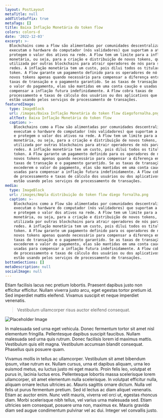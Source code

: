 ```yaml
---
layout: PostLayout
metaTitle: null
addTitleSuffix: true
metaTags: []
title: Baixa Inflação Monetária do token flow
colors: colors-d
date: '2022-12-03'
excerpt: >-
  Blockchains como a Flow são alimentadas por comunidades descentralizadas que
  executam o hardware do computador (nós validadores) que suportam a atividade e
  protegem o valor dos ativos na rede. A Flow tem um limite para a inflação
  monetária, ou seja, para a criação e distribuição de novos tokens, que é
  utilizada por outras blockchains para atrair operadores de nós para suas
  redes. A inflação monetária tem um custo, pois dilui todos os titulares de
  token. A Flow garante um pagamento definido para os operadores de nó e emite
  novos tokens apenas quando necessário para compensar a diferença entre as
  taxas de transação e o pagamento garantido. Se as taxas de transação excederem
  o valor do pagamento, elas são mantidas em uma conta caução e usadas para
  compensar a inflação futura indefinidamente. A Flow cobra taxas de
  processamento e taxas de cálculo dos usuários ou dos aplicativos que eles
  estão usando pelos serviços de processamento de transações.
featuredImage:
  type: ImageBlock
  url: /images/Baixa Inflação Monetária do token flow diegofornalha.png
  altText: Baixa Inflação Monetária do token flow
  caption: >-
    Blockchains como a Flow são alimentadas por comunidades descentralizadas que
    executam o hardware do computador (nós validadores) que suportam a atividade
    e protegem o valor dos ativos na rede. A Flow tem um limite para a inflação
    monetária, ou seja, para a criação e distribuição de novos tokens, que é
    utilizada por outras blockchains para atrair operadores de nós para suas
    redes. A inflação monetária tem um custo, pois dilui todos os titulares de
    token. A Flow garante um pagamento definido para os operadores de nó e emite
    novos tokens apenas quando necessário para compensar a diferença entre as
    taxas de transação e o pagamento garantido. Se as taxas de transação
    excederem o valor do pagamento, elas são mantidas em uma conta caução e
    usadas para compensar a inflação futura indefinidamente. A Flow cobra taxas
    de processamento e taxas de cálculo dos usuários ou dos aplicativos que eles
    estão usando pelos serviços de processamento de transações.
media:
  type: ImageBlock
  url: /images/Ampla distribuição do token flow diego fornalha.png
  caption: >-
    Blockchains como a Flow são alimentadas por comunidades descentralizadas que
    executam o hardware do computador (nós validadores) que suportam a atividade
    e protegem o valor dos ativos na rede. A Flow tem um limite para a inflação
    monetária, ou seja, para a criação e distribuição de novos tokens, que é
    utilizada por outras blockchains para atrair operadores de nós para suas
    redes. A inflação monetária tem um custo, pois dilui todos os titulares de
    token. A Flow garante um pagamento definido para os operadores de nó e emite
    novos tokens apenas quando necessário para compensar a diferença entre as
    taxas de transação e o pagamento garantido. Se as taxas de transação
    excederem o valor do pagamento, elas são mantidas em uma conta caução e
    usadas para compensar a inflação futura indefinidamente. A Flow cobra taxas
    de processamento e taxas de cálculo dos usuários ou dos aplicativos que eles
    estão usando pelos serviços de processamento de transações.
bottomSections: []
metaDescription: null
socialImage: null
---
```

Etiam facilisis lacus nec pretium lobortis. Praesent dapibus justo non efficitur efficitur. Nullam viverra justo arcu, eget egestas tortor pretium id. Sed imperdiet mattis eleifend. Vivamus suscipit et neque imperdiet venenatis.

> Vestibulum ullamcorper risus auctor eleifend consequat.

![Placeholder Image](https://assets.stackbit.com/components/images/default/post-4.jpeg)

In malesuada sed urna eget vehicula. Donec fermentum tortor sit amet nisl elementum fringilla. Pellentesque dapibus suscipit faucibus. Nullam malesuada sed urna quis rutrum. Donec facilisis lorem id maximus mattis. Vestibulum quis elit magna. Vestibulum accumsan blandit consequat. Phasellus quis posuere quam.

Vivamus mollis in tellus ac ullamcorper. Vestibulum sit amet bibendum ipsum, vitae rutrum ex. Nullam cursus, urna et dapibus aliquam, urna leo euismod metus, eu luctus justo mi eget mauris. Proin felis leo, volutpat et purus in, lacinia luctus eros. Pellentesque lobortis massa scelerisque lorem ullamcorper, sit amet elementum nulla scelerisque. In volutpat efficitur nulla, aliquam ornare lectus ultricies ac. Mauris sagittis ornare dictum. Nulla vel felis ut purus fermentum pretium. Sed id lectus ac diam aliquet venenatis. Etiam ac auctor enim. Nunc velit mauris, viverra vel orci ut, egestas rhoncus diam. Morbi scelerisque nibh tellus, vel varius urna malesuada sed. Etiam ultricies sem consequat, posuere urna non, maximus ex. Mauris gravida diam sed augue condimentum pulvinar vel ac dui. Integer vel convallis justo.